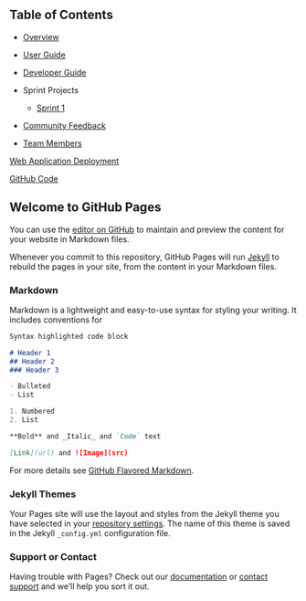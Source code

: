 ## Table of Contents

* [Overview](#overview)
* [User Guide](#user-guide)
* [Developer Guide](#developer-guide)
* Sprint Projects
  * [Sprint 1](https://github.com/braille-book/calendar-assignment/projects/1 "sprint-1")

* [Community Feedback](#community-feedback)
* [Team Members](#team-members)

[Web Application Deployment](http://uh-manoa-marketplace.meteorapp.com/#/)

[GitHub Code](https://github.com/braille-book/calendar-assignment)

## Welcome to GitHub Pages

You can use the [editor on GitHub](https://github.com/braille-book/calendar-assignment.github.io/edit/master/README.md) to maintain and preview the content for your website in Markdown files.

Whenever you commit to this repository, GitHub Pages will run [Jekyll](https://jekyllrb.com/) to rebuild the pages in your site, from the content in your Markdown files.

### Markdown

Markdown is a lightweight and easy-to-use syntax for styling your writing. It includes conventions for

```markdown
Syntax highlighted code block

# Header 1
## Header 2
### Header 3

- Bulleted
- List

1. Numbered
2. List

**Bold** and _Italic_ and `Code` text

[Link](url) and ![Image](src)
```

For more details see [GitHub Flavored Markdown](https://guides.github.com/features/mastering-markdown/).

### Jekyll Themes

Your Pages site will use the layout and styles from the Jekyll theme you have selected in your [repository settings](https://github.com/braille-book/calendar-assignment.github.io/settings). The name of this theme is saved in the Jekyll `_config.yml` configuration file.

### Support or Contact

Having trouble with Pages? Check out our [documentation](https://help.github.com/categories/github-pages-basics/) or [contact support](https://github.com/contact) and we’ll help you sort it out.
